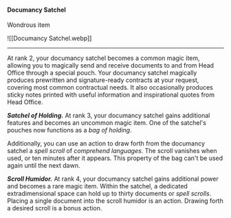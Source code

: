#### Documancy Satchel

Wondrous item

![[Documancy Satchel.webp]]

---

At rank 2, your documancy satchel becomes a common magic item, allowing you to magically send and receive documents to and from Head Office through a special pouch. Your documancy satchel magically produces prewritten and signature-ready contracts at your request, covering most common contractual needs. It also occasionally produces sticky notes printed with useful information and inspirational quotes from Head Office.

***Satchel of Holding.*** At rank 3, your documancy satchel gains additional features and becomes an uncommon magic item. One of the satchel's pouches now functions as a *bag of holding*.

Additionally, you can use an action to draw forth from the documancy satchel a *spell scroll* of *comprehend languages*. The scroll vanishes when used, or ten minutes after it appears. This property of the bag can't be used again until the next dawn.

***Scroll Humidor.*** At rank 4, your documancy satchel gains additional power and becomes a rare magic item. Within the satchel, a dedicated extradimensional space can hold up to thirty documents or *spell scrolls*. Placing a single document into the scroll humidor is an action. Drawing forth a desired scroll is a bonus action.



